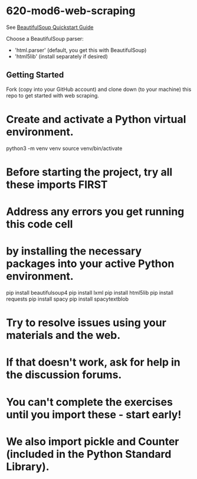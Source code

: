 # 620-mod6-web-scraping

See [BeautifulSoup Quickstart Guide](https://www.crummy.com/software/BeautifulSoup/bs4/doc/#quick-start)

Choose a BeautifulSoup parser:

- 'html.parser' (default, you get this with BeautifulSoup)
- 'html5lib' (install separately if desired)

## Getting Started

Fork (copy into your GitHub account) and clone down (to your machine) this repo to get started with web scraping.

# Create and activate a Python virtual environment. 
python3 -m venv venv
source venv/bin/activate
# Before starting the project, try all these imports FIRST

# Address any errors you get running this code cell 

# by installing the necessary packages into your active Python environment.
pip install beautifulsoup4
pip install lxml
pip install html5lib
pip install requests
pip install spacy
pip install spacytextblob
# Try to resolve issues using your materials and the web.

# If that doesn't work, ask for help in the discussion forums.

# You can't complete the exercises until you import these - start early! 

# We also import pickle and Counter (included in the Python Standard Library).